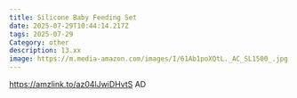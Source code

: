 ```yaml
---
title: Silicone Baby Feeding Set
date: 2025-07-29T10:44:14.217Z
tags: 2025-07-29
Category: other
description: 13.xx
image: https://m.media-amazon.com/images/I/61Ab1poXQtL._AC_SL1500_.jpg
---
```

https://amzlink.to/az04lJwiDHvtS        AD